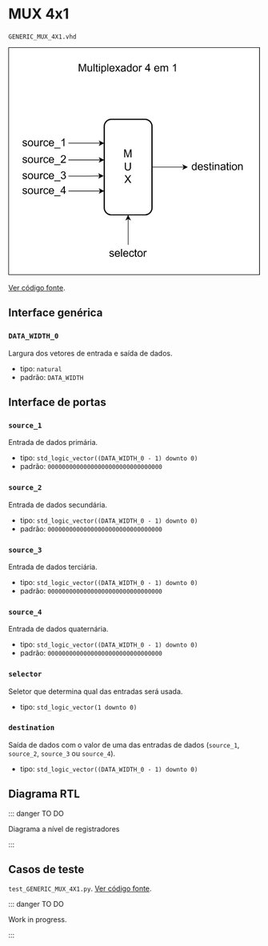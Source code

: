 # MUX 4x1

`GENERIC_MUX_4X1.vhd`

![Diagrama de portas do multiplexador 4 em 1](../../public/images/referencia/componentes/generic_mux_4x1.drawio.svg)

[Ver código fonte](https://github.com/pfeinsper/24a-CTI-RISCV/blob/main/src/GENERIC_MUX_4X1.vhd).

## Interface genérica

### `DATA_WIDTH_0`

Largura dos vetores de entrada e saída de dados.

- tipo: `natural`
- padrão: `DATA_WIDTH`

## Interface de portas

### `source_1`

Entrada de dados primária.

- tipo: `std_logic_vector((DATA_WIDTH_0 - 1) downto 0)`
- padrão: `00000000000000000000000000000000`

### `source_2`

Entrada de dados secundária.

- tipo: `std_logic_vector((DATA_WIDTH_0 - 1) downto 0)`
- padrão: `00000000000000000000000000000000`

### `source_3`

Entrada de dados terciária.

- tipo: `std_logic_vector((DATA_WIDTH_0 - 1) downto 0)`
- padrão: `00000000000000000000000000000000`

### `source_4`

Entrada de dados quaternária.

- tipo: `std_logic_vector((DATA_WIDTH_0 - 1) downto 0)`
- padrão: `00000000000000000000000000000000`

### `selector`

Seletor que determina qual das entradas será usada.

- tipo: `std_logic_vector(1 downto 0)`

### `destination`

Saída de dados com o valor de uma das entradas de dados (`source_1`, `source_2`, `source_3` ou `source_4`).

- tipo: `std_logic_vector((DATA_WIDTH_0 - 1) downto 0)`

## Diagrama RTL

::: danger TO DO

Diagrama a nível de registradores

:::

## Casos de teste

`test_GENERIC_MUX_4X1.py`.
[Ver código fonte](https://github.com/pfeinsper/24a-CTI-RISCV/blob/main/test/test_GENERIC_MUX_4X1.py).

::: danger TO DO

Work in progress.

:::
